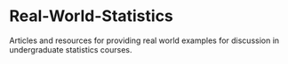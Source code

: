# Real-World-Statistics
Articles and resources for providing real world examples for discussion in undergraduate statistics courses.
